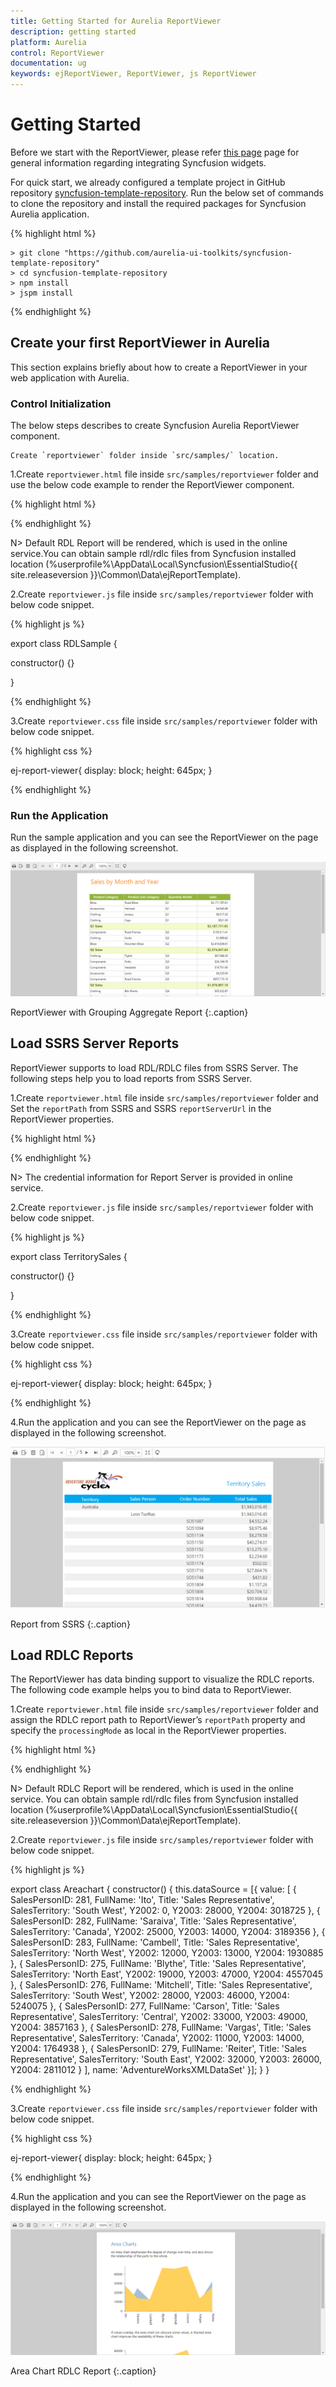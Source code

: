 ```yaml
---
title: Getting Started for Aurelia ReportViewer
description: getting started
platform: Aurelia
control: ReportViewer
documentation: ug
keywords: ejReportViewer, ReportViewer, js ReportViewer 
---
```


# Getting Started

Before we start with the ReportViewer, please refer [this page](https://help.syncfusion.com/aurelia/overview#getting-started) page for general information regarding integrating Syncfusion widgets.

For quick start, we already configured a template project in GitHub repository [syncfusion-template-repository](https://github.com/aurelia-ui-toolkits/syncfusion-template-repository). Run the below set of commands to clone the repository and install the required packages for Syncfusion Aurelia application.

{% highlight html %}

    > git clone "https://github.com/aurelia-ui-toolkits/syncfusion-template-repository"
    > cd syncfusion-template-repository
    > npm install
    > jspm install

{% endhighlight %}

## Create your first ReportViewer in Aurelia

This section explains briefly about how to create a ReportViewer in your web application with Aurelia.

### Control Initialization

The below steps describes to create Syncfusion Aurelia ReportViewer component.

    Create `reportviewer` folder inside `src/samples/` location.    
    
1.Create `reportviewer.html` file inside `src/samples/reportviewer` folder and use the below code example to render the ReportViewer component.   
 
{% highlight html %}

<template>
    <require from="./reportviewer.css"></require>
    <div>
        <ej-report-viewer id="container" e-report-service-url="http://js.syncfusion.com/ejservices/api/RDLReport" e-processing-mode="Remote" e-report-path="GroupingAgg.rdl"></ej-report-viewer>
    </div>
</template>

{% endhighlight %}

N> Default RDL Report will be rendered, which is used in the online service.You can obtain sample rdl/rdlc files from Syncfusion installed location (%userprofile%\AppData\Local\Syncfusion\EssentialStudio\{{ site.releaseversion }}\Common\Data\ejReportTemplate).

2.Create `reportviewer.js` file inside `src/samples/reportviewer` folder with below code snippet.

{% highlight js %}

export class RDLSample {
  
  constructor() {}
  
}

{% endhighlight %}

3.Create `reportviewer.css` file inside `src/samples/reportviewer` folder with below code snippet.

{% highlight css %}

ej-report-viewer{
    display: block;
    height: 645px;
}

{% endhighlight %}

### Run the Application

Run the sample application and you can see the ReportViewer on the page as displayed in the following screenshot.

![](Getting-Started_images/Getting-Started_img1.png) 

ReportViewer with Grouping Aggregate Report
{:.caption}

## Load SSRS Server Reports

ReportViewer supports to load RDL/RDLC files from SSRS Server. The following steps help you to load reports from SSRS Server.

1.Create `reportviewer.html` file inside `src/samples/reportviewer` folder and Set the `reportPath` from SSRS and SSRS `reportServerUrl` in the ReportViewer properties.   
 
{% highlight html %}

<template>
    <require from="./reportviewer.css"></require>
    <div>
        <ej-report-viewer id="container" e-report-service-url="http://js.syncfusion.com/ejservices/api/SSRSReport" e-processing-mode="Remote" e-report-server-url="http://mvc.syncfusion.com/reportserver" e-report-path="/SSRSSamples2/Territory Sales new"></ej-report-viewer>
    </div>
</template>

{% endhighlight %}

N> The credential information for Report Server is provided in online service. 

2.Create `reportviewer.js` file inside `src/samples/reportviewer` folder with below code snippet.

{% highlight js %}

export class TerritorySales {
  
  constructor() {}
  
}

{% endhighlight %}

3.Create `reportviewer.css` file inside `src/samples/reportviewer` folder with below code snippet.

{% highlight css %}

ej-report-viewer{
    display: block;
    height: 645px;
}

{% endhighlight %}

4.Run the application and you can see the ReportViewer on the page as displayed in the following screenshot.

   ![](Getting-Started_images/Getting-Started_img2.png) 
   
   Report from SSRS
   {:.caption}

## Load RDLC Reports

The ReportViewer has data binding support to visualize the RDLC reports. The following code example helps you to bind data to ReportViewer.

1.Create `reportviewer.html` file inside `src/samples/reportviewer` folder and assign the RDLC report path to ReportViewer’s `reportPath` property and specify the `processingMode` as local in the ReportViewer properties.   
 
{% highlight html %}

<template>
    <require from="./reportviewer.css"></require>
    <div>
        <ej-report-viewer id="container" e-report-service-url="http://js.syncfusion.com/ejservices/api/RDLCReport" e-processing-mode="Local" e-report-path="AreaCharts.rdlc"></ej-report-viewer>
    </div>
</template>

{% endhighlight %}

N> Default RDLC Report will be rendered, which is used in the online service. You can obtain sample rdl/rdlc files from Syncfusion installed location (%userprofile%\AppData\Local\Syncfusion\EssentialStudio\{{ site.releaseversion }}\Common\Data\ejReportTemplate).

2.Create `reportviewer.js` file inside `src/samples/reportviewer` folder with below code snippet.

{% highlight js %}

export class Areachart {
  constructor() {
    this.dataSource = [{
      value: [
        { SalesPersonID: 281, FullName: 'Ito', Title: 'Sales Representative', SalesTerritory: 'South West', Y2002: 0, Y2003: 28000, Y2004: 3018725 },
        { SalesPersonID: 282, FullName: 'Saraiva', Title: 'Sales Representative', SalesTerritory: 'Canada', Y2002: 25000, Y2003: 14000, Y2004: 3189356 },
        { SalesPersonID: 283, FullName: 'Cambell', Title: 'Sales Representative', SalesTerritory: 'North West', Y2002: 12000, Y2003: 13000, Y2004: 1930885 },
        { SalesPersonID: 275, FullName: 'Blythe', Title: 'Sales Representative', SalesTerritory: 'North East', Y2002: 19000, Y2003: 47000, Y2004: 4557045 },
        { SalesPersonID: 276, FullName: 'Mitchell', Title: 'Sales Representative', SalesTerritory: 'South West', Y2002: 28000, Y2003: 46000, Y2004: 5240075 },
        { SalesPersonID: 277, FullName: 'Carson', Title: 'Sales Representative', SalesTerritory: 'Central', Y2002: 33000, Y2003: 49000, Y2004: 3857163 },
        { SalesPersonID: 278, FullName: 'Vargas', Title: 'Sales Representative', SalesTerritory: 'Canada', Y2002: 11000, Y2003: 14000, Y2004: 1764938 },
        { SalesPersonID: 279, FullName: 'Reiter', Title: 'Sales Representative', SalesTerritory: 'South East', Y2002: 32000, Y2003: 26000, Y2004: 2811012 }
      ],
      name: 'AdventureWorksXMLDataSet'
    }];
  }
}

{% endhighlight %}

3.Create `reportviewer.css` file inside `src/samples/reportviewer` folder with below code snippet.

{% highlight css %}

ej-report-viewer{
    display: block;
    height: 645px;
}

{% endhighlight %}

4.Run the application and you can see the ReportViewer on the page as displayed in the following screenshot.

   ![](Getting-Started_images/Getting-Started_img3.png) 
   
   Area Chart RDLC Report
   {:.caption}
